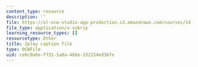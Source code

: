```yaml
---
content_type: resource
description: ''
file: https://ol-ocw-studio-app-production.s3.amazonaws.com/courses/14-01sc-principles-of-microeconomics-fall-2011/ce6c0a6ef7311ada466e332154ed36fe_RFTa52F8YZ0.srt
file_type: application/x-subrip
learning_resource_types: []
resourcetype: Other
title: 3play caption file
type: OCWFile
uid: ce6c0a6e-f731-1ada-466e-332154ed36fe
---
```

